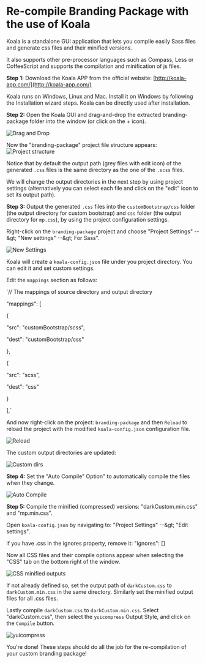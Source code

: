 # Re-compile Branding Package with the use of Koala

Koala is a standalone GUI application that lets you compile easily Sass files and generate css files and their minified versions.

It also supports other pre-processor languages such as Compass, Less or CoffeeScript and supports the compilation and minification of js files.

**Step 1:** Download the Koala APP from the official website: [http://koala-app.com/](http://koala-app.com/)

Koala runs on Windows, Linux and Mac. Install it on Windows by following the Installation wizard steps. Koala can be directly used after installation.

**Step 2:** Open the Koala GUI and drag-and-drop the extracted branding-package folder into the window (or click on the + icon).

![Drag and Drop](img/Koala1.png)

Now the &quot;branding-package&quot; project file structure appears:
![Project structure](img/Koala2.png)

Notice that by default the output path (grey files with edit icon) of the generated `.css` files is the same directory as the one of the `.scss` files.

We will change the output directories in the next step by using project settings (alternatively you can select each file and click on the &quot;edit&quot; icon to set its output path).

**Step 3:** Output the generated `.css` files into the `customBootstrap/css` folder (the output directory for custom bootstrap) and `css` folder (the output directory for `mp.css`), by using the project configuration settings.

Right-click on the `branding-package` project and choose &quot;Project Settings&quot; --\&gt; &quot;New settings&quot; --\&gt; For Sass&quot;.

![New Settings](img/Koala3.png)

Koala will create a `koala-config.json` file under you project directory. You can edit it and set custom settings.

Edit the `mappings` section as follows:

`// The mappings of source directory and output directory

&quot;mappings&quot;: [

{

&quot;src&quot;: &quot;customBootstrap/scss&quot;,

&quot;dest&quot;: &quot;customBootstrap/css&quot;

},

{

&quot;src&quot;: &quot;scss&quot;,

&quot;dest&quot;: &quot;css&quot;

}

],`

And now right-click on the project: `branding-package` and then `Reload` to reload the project with the modified `koala-config.json` configuration file.

![Reload](img/Koala4.png)

The custom output directories are updated:

![Custom dirs](img/Koala5.png)

**Step 4:** Set the &quot;Auto Compile&quot; Option&quot; to automatically compile the files when they change.

![Auto Compile](img/Koala6.png)

**Step 5:** Compile the minified (compressed) versions: &quot;darkCustom.min.css&quot; and &quot;mp.min.css&quot;.

Open `koala-config.json` by navigating to: &quot;Project Settings&quot; --\&gt; &quot;Edit settings&quot;.

if you have .css in the ignores property, remove it:
&quot;ignores&quot;: []

Now all CSS files and their compile options appear when selecting the &quot;CSS&quot; tab on the bottom right of the window.

![CSS minified outputs](img/Koala7.png)

If not already defined so, set the output path of `darkCustom.css` to `darkCustom.min.css` in the same directory. Similarly set the minified output files for all .css files.

Lastly compile `darkCustom.css` to `darkCustom.min.css`. Select &quot;darkCustom.css&quot;, then select the `yuicompress` Output Style, and click on the `Compile` button.

![yuicompress](img/Koala8.png)

You&#39;re done! These steps should do all the job for the re-compilation of your custom branding package!


